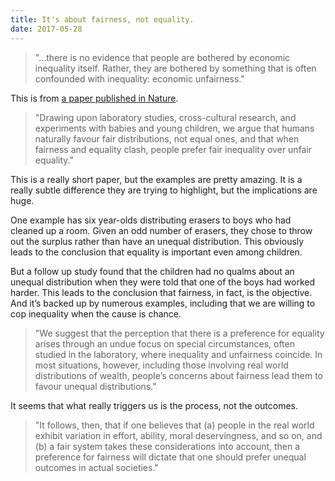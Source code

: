 ```yaml
---
title: It's about fairness, not equality.
date: 2017-05-28
---
```


<!--kg-card-begin: html--><blockquote>
<p>&quot;&#8230;there is no evidence that people are bothered by economic inequality itself. Rather, they are bothered by something that is often confounded with inequality: economic unfairness.&quot;</p>
</blockquote>
<p>This is from <a href="https://www.nature.com/articles/s41562-017-0082">a paper published in Nature</a>.</p>
<blockquote>
<p>&quot;Drawing upon laboratory studies, cross-cultural research, and experiments with babies and young children, we argue that humans naturally favour fair distributions, not equal ones, and that when fairness and equality clash, people prefer fair inequality over unfair equality.&quot;</p>
</blockquote>
<p>This is a really short paper, but the examples are pretty amazing. It is a really subtle difference they are trying to highlight, but the implications are huge.</p>
<p>One example has six year-olds distributing erasers to boys who had cleaned up a room. Given an odd number of erasers, they chose to throw out the surplus rather than have an unequal distribution. This obviously leads to the conclusion that equality is important even among children.</p>
<p>But a follow up study found that the children had no qualms about an unequal distribution when they were told that one of the boys had worked harder. This leads to the conclusion that fairness, in fact, is the objective. And it&#8217;s backed up by numerous examples, including that we are willing to cop inequality when the cause is chance.</p>
<blockquote>
<p>&quot;We suggest that the perception that there is a preference for equality arises through an undue focus on special circumstances, often studied in the laboratory, where inequality and unfairness coincide. In most situations, however, including those involving real world distributions of wealth, people’s concerns about fairness lead them to favour unequal distributions.&quot;</p>
</blockquote>
<p>It seems that what really triggers us is the process, not the outcomes.</p>
<blockquote>
<p>&quot;It follows, then, that if one believes that (a) people in the real world exhibit variation in effort, ability, moral deservingness, and so on, and (b) a fair system takes these considerations into account, then a preference for fairness will dictate that one should prefer unequal outcomes in actual societies.&quot;</p>
</blockquote>
<!--kg-card-end: html-->
